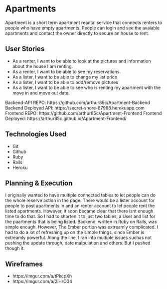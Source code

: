<h1>Apartments</h1>
Apartment is a short term apartment reantal service that connects renters to people who have empty apartments. People can login and see the avaiable apartments and contact the owner directly to secure an house to rent.

<h2>User Stories</h2>
<ul>
  <li>As a renter, I want to be able to look at the pictures and information about the house I am renting.</li>
  <li>As a renter, I want to be able to see my reservations.</li>
  <li>As a lister, I want to be able to change my list price</li>
  <li>As a lister, I want to be able to add/remove pictures</li>
  <li>As a lister, I want to be able to see who is renting my apartment with the move in and move out date.</li>
</ul>

<p>
Backend-API REPO: https://github.com/arthur85c/Apartment-Backend
Backend Deployed API: https://secret-shore-87998.herokuapp.com
Frontend REPO: https://github.com/arthur85c/Apartment-Frontend
Frontend Deployed: https://arthur85c.github.io/Apartment-Frontend/
</p>

<h2>Technologies Used</h2>
<ul>
  <li>Git</li>
  <li>Github</li>
  <li>Ruby</li>
  <li>Rails</li>
  <li>Heroku</li>
</ul>

<h2>Planning & Execution</h2>
I originally wanted to have multiple connected tables to let people can do the whole reserve action in the page. There would be a lister account for people to post apartments in and an renter account to let people rent the listed apartments. However, it soon became clear that there isnt enough time to do that. So I had to shorten it to just two tables, a User and list for the paartments that is being listed. Backend, written in Ruby on Rails, was simple enough. However, The Ember portion was extreamly complicated. I had to do a lot of refreshing up on the simple things, since Ember is extreamly powerful. Along the line, I ran into multiple issues suchas not pushing the update through, date maipulation and others. But I pushed though it.

<h2>Wireframes</h2>
<ul>
  <li>https://imgur.com/a/tPkcpXh</li>
  <li>https://imgur.com/a/2iHrO34</li>
</ul>
